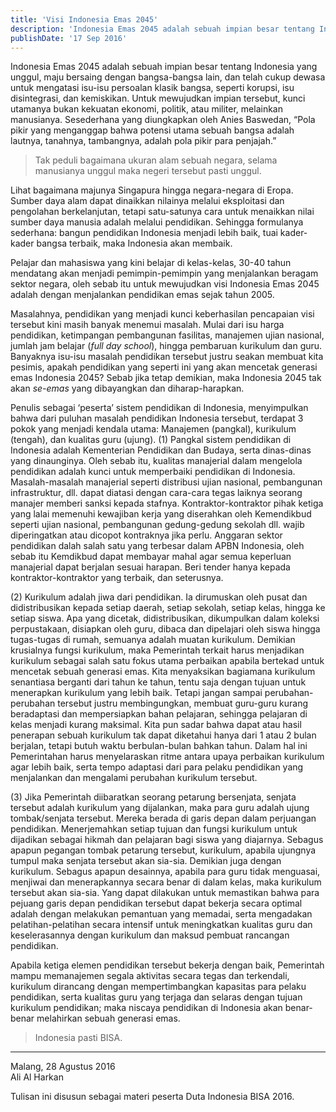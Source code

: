 ```yaml
---
title: 'Visi Indonesia Emas 2045'
description: 'Indonesia Emas 2045 adalah sebuah impian besar tentang Indonesia yang unggul, maju bersaing dengan bangsa-bangsa lain, dan telah cukup dewasa untuk mengatasi isu-isu persoalan klasik bangsa, seperti korupsi, isu disintegrasi, dan kemiskikan. Untuk mewujudkan impian tersebut, kunci utamanya bukan kekuatan ekonomi, politik, atau militer, melainkan manusianya.'
publishDate: '17 Sep 2016'
---
```


Indonesia Emas 2045 adalah sebuah impian besar tentang Indonesia yang unggul, maju bersaing dengan bangsa-bangsa lain, dan telah cukup dewasa untuk mengatasi isu-isu persoalan klasik bangsa, seperti korupsi, isu disintegrasi, dan kemiskikan. Untuk mewujudkan impian tersebut, kunci utamanya bukan kekuatan ekonomi, politik, atau militer, melainkan manusianya. Sesederhana yang diungkapkan oleh Anies Baswedan, “Pola pikir yang menganggap bahwa potensi utama sebuah bangsa adalah lautnya, tanahnya, tambangnya, adalah pola pikir para penjajah.”

> Tak peduli bagaimana ukuran alam sebuah negara, selama manusianya unggul maka negeri tersebut pasti unggul.

Lihat bagaimana majunya Singapura hingga negara-negara di Eropa. Sumber daya alam dapat dinaikkan nilainya melalui eksploitasi dan pengolahan berkelanjutan, tetapi satu-satunya cara untuk menaikkan nilai sumber daya manusia adalah melalui pendidikan. Sehingga formulanya sederhana: bangun pendidikan Indonesia menjadi lebih baik, tuai kader-kader bangsa terbaik, maka Indonesia akan membaik.

Pelajar dan mahasiswa yang kini belajar di kelas-kelas, 30-40 tahun mendatang akan menjadi pemimpin-pemimpin yang menjalankan beragam sektor negara, oleh sebab itu untuk mewujudkan visi Indonesia Emas 2045 adalah dengan menjalankan pendidikan emas sejak tahun 2005.

Masalahnya, pendidikan yang menjadi kunci keberhasilan pencapaian visi tersebut kini masih banyak menemui masalah. Mulai dari isu harga pendidikan, ketimpangan pembangunan fasilitas, manajemen ujian nasional, jumlah jam belajar (_full day school_), hingga pembaruan kurikulum dan guru. Banyaknya isu-isu masalah pendidikan tersebut justru seakan membuat kita pesimis, apakah pendidikan yang seperti ini yang akan mencetak generasi emas Indonesia 2045? Sebab jika tetap demikian, maka Indonesia 2045 tak akan _se-emas_ yang dibayangkan dan diharap-harapkan.

Penulis sebagai ‘peserta’ sistem pendidikan di Indonesia, menyimpulkan bahwa dari puluhan masalah pendidikan Indonesia tersebut, terdapat 3 pokok yang menjadi kendala utama: Manajemen (pangkal), kurikulum (tengah), dan kualitas guru (ujung). (1) Pangkal sistem pendidikan di Indonesia adalah Kementerian Pendidikan dan Budaya, serta dinas-dinas yang dinaunginya. Oleh sebab itu, kualitas manajerial dalam mengelola pendidikan adalah kunci untuk memperbaiki pendidikan di Indonesia. Masalah-masalah manajerial seperti distribusi ujian nasional, pembangunan infrastruktur, dll. dapat diatasi dengan cara-cara tegas laiknya seorang manajer memberi sanksi kepada stafnya. Kontraktor-kontraktor pihak ketiga yang lalai memenuhi kewajiban kerja yang diserahkan oleh Kemendikbud seperti ujian nasional, pembangunan gedung-gedung sekolah dll. wajib diperingatkan atau dicopot kontraknya jika perlu. Anggaran sektor pendidikan dalah salah satu yang terbesar dalam APBN Indonesia, oleh sebab itu Kemdikbud dapat membayar mahal agar semua keperluan manajerial dapat berjalan sesuai harapan. Beri tender hanya kepada kontraktor-kontraktor yang terbaik, dan seterusnya.

(2) Kurikulum adalah jiwa dari pendidikan. Ia dirumuskan oleh pusat dan didistribusikan kepada setiap daerah, setiap sekolah, setiap kelas, hingga ke setiap siswa. Apa yang dicetak, didistribusikan, dikumpulkan dalam koleksi perpustakaan, disiapkan oleh guru, dibaca dan dipelajari oleh siswa hingga tugas-tugas di rumah, semuanya adalah muatan kurikulum. Demikian krusialnya fungsi kurikulum, maka Pemerintah terkait harus menjadikan kurikulum sebagai salah satu fokus utama perbaikan apabila bertekad untuk mencetak sebuah generasi emas. Kita menyaksikan bagiamana kurikulum senantiasa berganti dari tahun ke tahun, tentu saja dengan tujuan untuk menerapkan kurikulum yang lebih baik. Tetapi jangan sampai perubahan-perubahan tersebut justru membingungkan, membuat guru-guru kurang beradaptasi dan mempersiapkan bahan pelajaran, sehingga pelajaran di kelas menjadi kurang maksimal. Kita pun sadar bahwa dapat atau hasil penerapan sebuah kurikulum tak dapat diketahui hanya dari 1 atau 2 bulan berjalan, tetapi butuh waktu berbulan-bulan bahkan tahun. Dalam hal ini Pemerintahan harus menyelaraskan ritme antara upaya perbaikan kurikulum agar lebih baik, serta tempo adaptasi dari para pelaku pendidikan yang menjalankan dan mengalami perubahan kurikulum tersebut.

(3) Jika Pemerintah diibaratkan seorang petarung bersenjata, senjata tersebut adalah kurikulum yang dijalankan, maka para guru adalah ujung tombak/senjata tersebut. Mereka berada di garis depan dalam perjuangan pendidikan. Menerjemahkan setiap tujuan dan fungsi kurikulum untuk dijadikan sebagai hikmah dan pelajaran bagi siswa yang diajarnya. Sebagus apapun pegangan tombak petarung tersebut, kurikulum, apabila ujungnya tumpul maka senjata tersebut akan sia-sia. Demikian juga dengan kurikulum. Sebagus apapun desainnya, apabila para guru tidak menguasai, menjiwai dan menerapkannya secara benar di dalam kelas, maka kurikulum tersebut akan sia-sia. Yang dapat dilakukan untuk memastikan bahwa para pejuang garis depan pendidikan tersebut dapat bekerja secara optimal adalah dengan melakukan pemantuan yang memadai, serta mengadakan pelatihan-pelatihan secara intensif untuk meningkatkan kualitas guru dan keselerasannya dengan kurikulum dan maksud pembuat rancangan pendidikan.

Apabila ketiga elemen pendidikan tersebut bekerja dengan baik, Pemerintah mampu memanajemen segala aktivitas secara tegas dan terkendali, kurikulum dirancang dengan mempertimbangkan kapasitas para pelaku pendidikan, serta kualitas guru yang terjaga dan selaras dengan tujuan kurikulum pendidikan; maka niscaya pendidikan di Indonesia akan benar-benar melahirkan sebuah generasi emas.

> Indonesia pasti BISA.

***

Malang, 28 Agustus 2016  
Ali Al Harkan

Tulisan ini disusun sebagai materi peserta Duta Indonesia BISA 2016.
